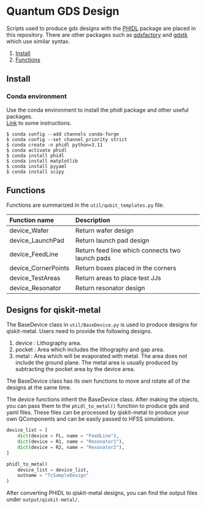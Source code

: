 # Quantum GDS Design

Scripts used to produce gds designs with the [PHIDL](https://phidl.readthedocs.io/en/latest/index.html) package are placed in this repository.
There are other packages such as [gdsfactory](https://gdsfactory.github.io/gdsfactory/index.html) and [gdstk](https://heitzmann.github.io/gdstk/) which use similar syntax.

1. [Install](#Install)
2. [Functions](#Functions)


## Install

### Conda environment

Use the conda environment to install the phidl package and other useful packages.  
[Link](https://github.com/conda-forge/phidl-feedstock) to some instructions.

```
$ conda config --add channels conda-forge
$ conda config --set channel_priority strict
$ conda create -n phidl python=3.11 
$ conda activate phidl
$ conda install phidl
$ conda install matplotlib
$ conda install pyyaml
$ conda install scipy
```

## Functions

Functions are summarized in the ```util/qubit_templates.py``` file.

|    Function name    |                   Description                   |
| :------------------ | :---------------------------------------------- |
| device_Wafer        | Return wafer design                             |
| device_LaunchPad    | Return launch pad design                        |
| device_FeedLine     | Return feed line which connects two launch pads |
| device_CornerPoints | Return boxes placed in the corners              |
| device_TestAreas    | Return areas to place test JJs                  |
| device_Resonator    | Return resonator design                         |

## Designs for qiskit-metal

The BaseDevice class in ```util/BaseDevice.py``` is used to produce designs for qiskit-metal.
Users need to provide the following designs.

1. device : Lithography area.
2. pocket : Area which includes the lithography and gap area.
3. metal  : Area which will be evaporated with metal. The area does not include the ground plane. The metal area is usually produced by subtracting the pocket area by the device area.

The BaseDevice class has its own functions to move and rotate all of the designs at the same time.

The device functions inherit the BaseDevice class.
After making the objects, you can pass them to the ```phidl_to_metal()``` function to produce gds and yaml files.
These files can be processed by qiskit-metal to produce your own QComponents and can be easily passed to HFSS simulations.

```python
device_list = [
    dict(device = FL, name = "FeedLine"),
    dict(device = R1, name = "Resonator1"),    
    dict(device = R2, name = "Resonator2"),
]

phidl_to_metal(
    device_list = device_list, 
    outname = "TcSampleDesign"
)
```

After converting PHIDL to qiskit-metal designs, you can find the output files under ```output/qiskit-metal/```.